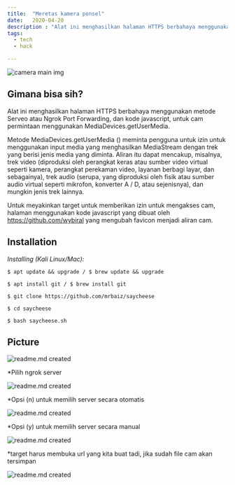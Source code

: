 ```yaml
---
title:  "Meretas kamera ponsel"
date:   2020-04-20
description : "Alat ini menghasilkan halaman HTTPS berbahaya menggunakan metode Serveo atau Ngrok Port Forwarding, dan kode javascript, untuk cam permintaan menggunakan MediaDevices.getUserMedia."
tags:
  - tech
  - hack

---
```


![camera main img](https://static.wixstatic.com/media/149864_084ea01f60bc4dbcb785a02a14d70ff7~mv2.png/v1/fill/w_560,h_362,al_c,q_85,usm_0.66_1.00_0.01/camera-hack-final.webp)

 ## Gimana bisa sih?
Alat ini menghasilkan halaman HTTPS berbahaya menggunakan metode Serveo atau Ngrok Port Forwarding, dan kode javascript, untuk cam permintaan menggunakan MediaDevices.getUserMedia.

Metode MediaDevices.getUserMedia () meminta pengguna untuk izin untuk menggunakan input media yang menghasilkan MediaStream dengan trek yang berisi jenis media yang diminta. Aliran itu dapat mencakup, misalnya, trek video (diproduksi oleh perangkat keras atau sumber video virtual seperti kamera, perangkat perekaman video, layanan berbagi layar, dan sebagainya), trek audio (serupa, yang diproduksi oleh fisik atau sumber audio virtual seperti mikrofon, konverter A / D, atau sejenisnya), dan mungkin jenis trek lainnya. 

Untuk meyakinkan target untuk memberikan izin untuk mengakses cam, halaman menggunakan kode javascript yang dibuat oleh https://github.com/wybiral yang mengubah favicon menjadi aliran cam.


## Installation

*Installing (Kali Linux/Mac):*

  ``$ apt update && upgrade / $ brew update && upgrade``

  ``$ apt install git / $ brew install git``

  ``$ git clone https://github.com/mrbaiz/saycheese``

  ``$ cd saycheese``

  ``$ bash saycheese.sh``

## Picture
![readme.md created](https://fajaragungn.github.io/post/cam-prank/1.png)

*Pilih ngrok server 

![readme.md created](https://fajaragungn.github.io/post/cam-prank/2.png)

*Opsi (n) untuk memilih server secara otomatis

![readme.md created](https://fajaragungn.github.io/post/cam-prank/3.png)

*Opsi (y) untuk memilih server secara manual

![readme.md created](https://fajaragungn.github.io/post/cam-prank/4.png)

*target harus membuka url yang kita buat tadi, jika sudah file cam akan tersimpan

![readme.md created](https://fajaragungn.github.io/post/cam-prank/5.png)
